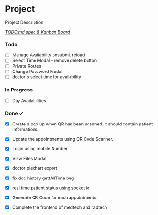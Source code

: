 # Project

Project Description

<em>[TODO.md spec & Kanban Board](https://bit.ly/3fCwKfM)</em>

### Todo

- [ ] Manage Availability onsubmit reload  
- [ ] Select Time Modal - remove delete button  
- [ ] Private Routes  
- [ ] Change Password Modal  
- [ ] doctor's select time for availability  

### In Progress

- [ ] Day Availabilities.  

### Done ✓

- [x] Create a pop up when QR has been scanned. It should contain patient informations.  
- [x] Update the appointments using QR Code Scanner.  
- [x] Login using mobile Number  
- [x] View Files Modal  
- [x] doctor piechart export  
- [x] fix doc history gettAllTime bug  
- [x] real time patient status using socket io  
- [x] Generate QR Code for each appointments.  
- [x] Complete the frontend of medtech and radtech  

